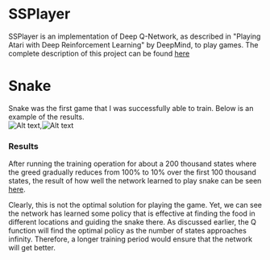 # SSPlayer

SSPlayer is an implementation of Deep Q-Network, as described in "Playing Atari with Deep Reinforcement Learning" by DeepMind, to play games.
The complete description of this project can be found [here](www.vishnudevarakonda.com/ML/ssplayer)

# Snake
Snake was the first game that I was successfully able to train. Below is an example of the results. <br>
![Alt text](https://vishnudevarakonda.com/res/ML/ssplayer/s9.gif),![Alt text](https://vishnudevarakonda.com/res/ML/ssplayer/s9-2.gif)

### Results
After running the training operation for about a 200 thousand states where the greed gradually reduces from 100% to 10% over the first 100 thousand states, the result of how well the network learned to play snake can be seen [here](www.vishnudevarakonda.com/ML/ssplayer).

Clearly, this is not the optimal solution for playing the game. Yet, we can see the network has learned some policy that is effective at finding the food in different locations and guiding the snake there. As discussed earlier, the Q function will find the optimal policy as the number of states approaches infinity. Therefore, a longer training period would ensure that the network will get better.
